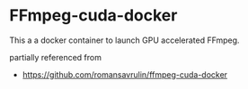# FFmpeg-cuda-docker
This a a docker container to launch GPU accelerated FFmpeg.

partially referenced from 
* https://github.com/romansavrulin/ffmpeg-cuda-docker


